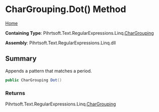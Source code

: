 # CharGrouping\.Dot\(\) Method

[Home](../../../../../../README.md)

**Containing Type**: Pihrtsoft\.Text\.RegularExpressions\.Linq\.[CharGrouping](../README.md)

**Assembly**: Pihrtsoft\.Text\.RegularExpressions\.Linq\.dll

## Summary

Appends a pattern that matches a period\.

```csharp
public CharGrouping Dot()
```

### Returns

Pihrtsoft\.Text\.RegularExpressions\.Linq\.[CharGrouping](../README.md)

